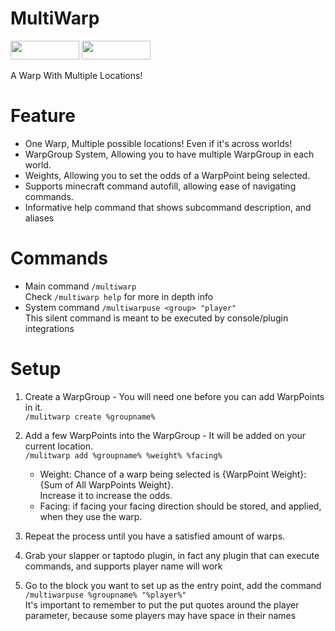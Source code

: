 # MultiWarp
[<img src="https://img.shields.io/badge/Poggit-view-brightgreen.svg" width="110" height="30"/>](https://poggit.pmmp.io/ci/ThunderDoesPlugins/MultiWarp/MultiWarp)
[<img src="https://img.shields.io/badge/Discord-join-697EC4.svg" width="110" height="30"/>](https://discord.gg/uBghvNp)

A Warp With Multiple Locations!

# Feature
- One Warp, Multiple possible locations! Even if it's across worlds!
- WarpGroup System, Allowing you to have multiple WarpGroup in each world.
- Weights, Allowing you to set the odds of a WarpPoint being selected.
- Supports minecraft command autofill, allowing ease of navigating commands.
- Informative help command that shows subcommand description, and aliases

# Commands
- Main command `/multiwarp`
<br>Check `/multiwarp help` for more in depth info
- System command `/multiwarpuse <group> "player"`
<br>This silent command is meant to be executed by console/plugin integrations

# Setup
1. Create a WarpGroup - You will need one before you can add WarpPoints in it.
<br>`/mulitwarp create %groupname%`
2. Add a few WarpPoints into the WarpGroup - It will be added on your current location.
<br>`/mulitwarp add %groupname% %weight% %facing%`
    - Weight: Chance of a warp being selected is {WarpPoint Weight}:{Sum of All WarpPoints Weight}.
    <br>Increase it to increase the odds.
    - Facing: if facing your facing direction should be stored, and applied, when they use the warp.
    
3. Repeat the process until you have a satisfied amount of warps.
4. Grab your slapper or taptodo plugin, in fact any plugin that can execute commands, and supports player name will work
5. Go to the block you want to set up as the entry point, add the command `/multiwarpuse %groupname% "%player%"`
<br>It's important to remember to put the put quotes around the player parameter, because some players may have space in their names 
